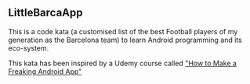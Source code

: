 LittleBarcaApp
--------------

This is a code kata (a customised list of the best Football players of my generation as the Barcelona team) 
to learn Android programming and its eco-system.

This kata has been inspired by a Udemy course called ["How to Make a Freaking Android App"](https://www.udemy.com/how-to-make-a-freaking-android-app/)